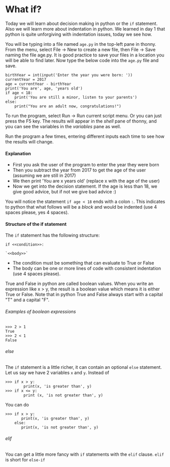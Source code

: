 # What if?

Today we will learn about decision making in python or the `if` statement. Also we will learn more about indentation in python.
We learned in day 1 that python is quite unforgiving with indentation issues, today we see how.

You will be typing into a file named `age.py` in the top-left pane in thonny.
From the menu, select File -> New to create a new file, then File -> Save naming the file age.py.
It is good practice to save your files in a location you will be able to find later.
Now type the below code into the `age.py` file and save.

```
birthYear = int(input('Enter the year you were born: '))
currentYear = 2017
age = currentYear - birthYear
print('You are', age, 'years old')
if age < 18:
    print('You are still a minor, listen to your parents')
else:
    print("You are an adult now, congratulations!")
```

To run the program, select Run -> Run current script menu. Or you can just press the F5 key. 
The results will appear in the *shell* pane of thonny, and you can see the variables in the *variables* pane as well.

Run the program a few times, entering different inputs each time to see how the results will change.

#### Explanation

- First you ask the user of the program to enter the year they were born
- Then you subtract the year from 2017 to get the age of the user (assuming we are still in 2017)
- We then print 'You are x years old' (replace x with the age of the user)
- Now we get into the decision statement. If the age is less than 18, we give good advice, but if not we give bad advice :)

You will notice the statement `if age < 18` ends with a colon `:`. 
This indicates to python that what follows will be a *block* and would be indented (use 4 spaces please, yes 4 spaces).

#### Structure of the if statement

The `if` statement has the following structure:

`if <<condition>>:`

    `<<body>>`

- The condition must be something that can evaluate to True or False
- The body can be one or more lines of code with consistent indentation (use 4 spaces please).

True and False in python are called boolean values. When you write an expression like x > y, the result is a boolean value which means it is either True or False. 
Note that in python True and False always start with a capital "T" and a capital "F".

###### Examples of boolean expressions

```
>>> 2 > 1
True
>>> 2 < 1
False
```

###### else

The `if` statement is a little richer, it can contain an optional `else` statement. 
Let us say we have 2 variables `x` and `y`. 
Instead of

```
>>> if x > y:
        print(x, 'is greater than', y)
>>> if x <= y:
        print (x, 'is not greater than', y)
```

You can do

```
>>> if x > y:
       print(x, 'is greater than', y)
    else:
       print(x, 'is not greater than', y)
```

###### elif

You can get a little more fancy with `if` statements with the `elif` clause.
`elif` is short for `else-if`

